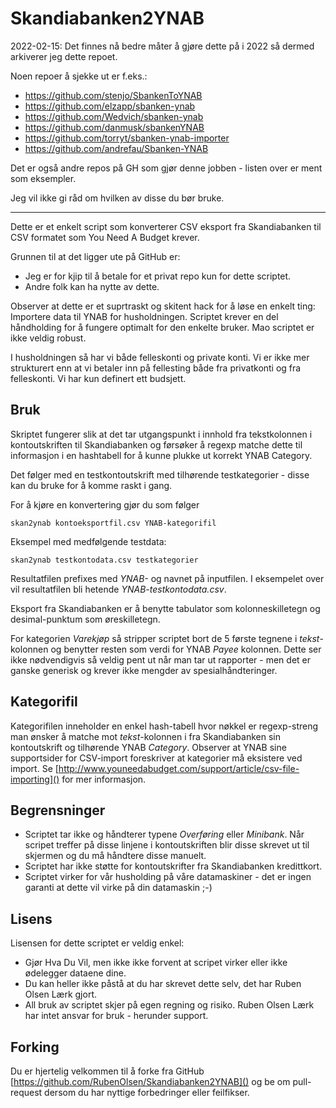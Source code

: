 Skandiabanken2YNAB
==================

2022-02-15: Det finnes nå bedre måter å gjøre dette på i 2022 så dermed arkiverer jeg dette repoet.

Noen repoer å sjekke ut er f.eks.: 

* https://github.com/stenjo/SbankenToYNAB
* https://github.com/elzapp/sbanken-ynab
* https://github.com/Wedvich/sbanken-ynab
* https://github.com/danmusk/sbankenYNAB
* https://github.com/torryt/sbanken-ynab-importer
* https://github.com/andrefau/Sbanken-YNAB

Det er også andre repos på GH som gjør denne jobben - listen over er ment som eksempler.

Jeg vil ikke gi råd om hvilken av disse du bør bruke.

----------------------------------------------------------------

Dette er et enkelt script som konverterer CSV eksport fra Skandiabanken til CSV formatet som You Need A Budget krever.

Grunnen til at det ligger ute på GitHub er:

* Jeg er for kjip til å betale for et privat repo kun for dette scriptet.
* Andre folk kan ha nytte av dette.

Observer at dette er et suprtraskt og skitent hack for å løse en enkelt ting: Importere data til YNAB for husholdningen. Scriptet krever en del håndholding for å fungere optimalt for den enkelte bruker. Mao scriptet er ikke veldig robust.

I husholdningen så har vi både felleskonti og private konti. Vi er ikke mer strukturert enn at vi betaler inn på fellesting både fra privatkonti og fra felleskonti. Vi har kun definert ett budsjett.


## Bruk
Skriptet fungerer slik at det tar utgangspunkt i innhold fra tekstkolonnen i kontoutskriften til Skandiabanken og førsøker å regexp matche dette til informasjon i en hashtabell for å kunne plukke ut korrekt YNAB Category.

Det følger med en testkontoutskrift med tilhørende testkategorier - disse kan du bruke for å komme raskt i gang.

For å kjøre en konvertering gjør du som følger

`skan2ynab kontoeksportfil.csv YNAB-kategorifil`

Eksempel med medfølgende testdata:

`skan2ynab testkontodata.csv testkategorier`

Resultatfilen prefixes med _YNAB-_ og navnet på inputfilen. I eksempelet over vil resultatfilen bli hetende _YNAB-testkontodata.csv_.

Eksport fra Skandiabanken er å benytte tabulator som kolonneskilletegn og desimal-punktum som øreskilletegn.

For kategorien _Varekjøp_ så stripper scriptet bort de 5 første tegnene i _tekst_-kolonnen og benytter resten som verdi for YNAB _Payee_ kolonnen. Dette ser ikke nødvendigvis så veldig pent ut når man tar ut rapporter - men det er ganske generisk og krever ikke mengder av spesialhåndteringer.

## Kategorifil
Kategorifilen inneholder en enkel hash-tabell hvor nøkkel er regexp-streng man ønsker å matche mot _tekst_-kolonnen i fra Skandiabanken sin kontoutskrift og tilhørende YNAB _Category_. Observer at YNAB sine supportsider for CSV-import foreskriver at kategorier må eksistere ved import. Se [http://www.youneedabudget.com/support/article/csv-file-importing]() for mer informasjon.

## Begrensninger
* Scriptet tar ikke og håndterer typene _Overføring_ eller _Minibank_. Når scripet treffer på disse linjene i kontoutskriften blir disse skrevet ut til skjermen og du må håndtere disse manuelt.
* Scriptet har ikke støtte for kontoutskrifter fra Skandiabanken kredittkort.
* Scriptet virker for vår husholding på våre datamaskiner - det er ingen garanti at dette vil virke på din datamaskin ;-)

## Lisens
Lisensen for dette scriptet er veldig enkel: 

* Gjør Hva Du Vil, men ikke ikke forvent at scripet virker eller ikke ødelegger dataene dine. 
* Du kan heller ikke påstå at du har skrevet dette selv, det har Ruben Olsen Lærk gjort.
* All bruk av scriptet skjer på egen regning og risiko. Ruben Olsen Lærk har intet ansvar for bruk - herunder support.

## Forking
Du er hjertelig velkommen til å forke fra GitHub [https://github.com/RubenOlsen/Skandiabanken2YNAB]() og be om pull-request dersom du har nyttige forbedringer eller feilfikser.

